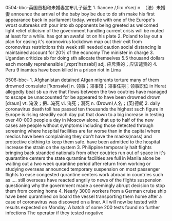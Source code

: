 0504-bbc-英国首相和未婚妻宣布儿子诞生
1.
fiancee  /ˌfiːɑːnˈseɪ/ n. （法）未婚妻
announce the arrival of the baby boy
be due to do sth
make his first appearance back in parliament today.
wrestle with one of the Europe's wrost outbreaks
sth pour into sb
opponents
being greeted as welcomed light relief
ctiticism of the government handling current crisis will be muted at least for a while.
has got an awaful lot on his plate
2.
Poland
to lay out a plan for easing it's coronovirus lockdown
map out their exit from coronovirus restrictions this week
still needed caution
social distancing is maintained
account for 20% of the economy
The minister in charge
3.
Ugandan
criticize sb for doing sth
allocate themselves 5.5 thousand dollars each
morally reprehensible [,rɛprɪ'hɛnsəbl]
adj. 应斥责的；应该谴责的
4.
Peru
9 inamtes have been killed in a prison riot in Lima

0506-bbc-
1.
Afghanistan
detained Afgan migrants
torture
many of them drowned
consulate ['kɑnsələt]
n. 领事；领事馆；领事任期；领事职位
in Herat
allegedly
beat sb up
rive that flows between the two coutries
have managed to escape
be unaccounted for
be appeared to have been drowned
drown [draʊn]
vt. 淹没；把…淹死
vi. 淹死；溺死
n. (Drown)人名；(英)德朗
2.
daily coronavirus
death toll
has passed ten thousands the highest such figure in Europe
is rising steadily each day
put that down to a big increase in testing over 40-000 people a day in Moscow alone.
that up to half of the new cases are people without symptoms including those detected through screening
where hospital facilities are far worse than in the capital
where medics have been complaining they don't have the masks(mass) and protective clothing to keep them safe.
have been admitted to the hospital
increase the strain on the system
3.
Philippine
temporarily
halt flights bringing back stranded nationals from other coutries
run out of space in it's quarantine centers
the state qurantine facilities are full
in Manila alone
be waiting out a two week qurantine period after
return from working or studying overseas
announced temporary suspension on most passenger flights
to ease congested qurantine centers
work abroad in countries such as ....
still overseas have reacted angrily to news of the flights suspension
questioning why the government made a seemingly abrupt decision to stop them from coming home
4.
Nearly 3000 workers from a German cruise ship have been qurantined on board the vessel transporting them home
after a case of coronavirus was discoverd on a liner.
All will now be tested with results expected on Monday.
A batch of some 200 tests found no further infections
The operator
if they tested negative
